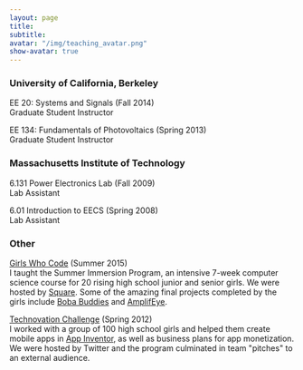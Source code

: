 ```yaml
---
layout: page
title: 
subtitle:
avatar: "/img/teaching_avatar.png"
show-avatar: true
---
```




### University of California, Berkeley

EE 20: Systems and Signals (Fall 2014)  
Graduate Student Instructor

EE 134: Fundamentals of Photovoltaics (Spring 2013)  
Graduate Student Instructor

### Massachusetts Institute of Technology

6.131 Power Electronics Lab (Fall 2009)  
Lab Assistant

6.01 Introduction to EECS (Spring 2008)  
Lab Assistant

### Other

[Girls Who Code](http://girlswhocode.com/summer-immersion-programs/) (Summer 2015)  
I taught the Summer Immersion Program, an intensive 7-week computer science course for 20 rising high school junior and senior girls.
We were hosted by [Square](https://squareup.com/). Some of the amazing final projects completed by the girls include [Boba Buddies](http://bobabuddies.github.io) and [AmplifEye](http://theamplifeyers.github.io/). 

[Technovation Challenge](http://www.technovationchallenge.org/) (Spring 2012)  
I worked with a group of 100 high school girls and helped them create mobile apps in [App Inventor](http://appinventor.mit.edu/), as well as business plans for app monetization.
We were hosted by Twitter and the program culminated in team "pitches" to an external audience.


            
           
	
